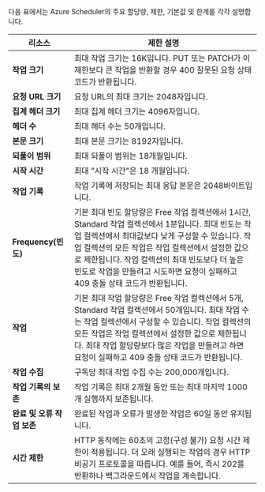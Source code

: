 다음 표에서는 Azure Scheduler의 주요 할당량, 제한, 기본값 및 한계를 각각 설명합니다.

| 리소스 | 제한 설명 |
| --- | --- |
| **작업 크기** |최대 작업 크기는 16K입니다. PUT 또는 PATCH가 이 제한보다 큰 작업을 반환할 경우 400 잘못된 요청 상태 코드가 반환됩니다. |
| **요청 URL 크기** |요청 URL의 최대 크기는 2048자입니다. |
| **집계 헤더 크기** |최대 집계 헤더 크기는 4096자입니다. |
| **헤더 수** |최대 헤더 수는 50개입니다. |
| **본문 크기** |최대 본문 크기는 8192자입니다. |
| **되풀이 범위** |최대 되풀이 범위는 18개월입니다. |
| **시작 시간** |최대 "시작 시간"은 18 개월입니다. |
| **작업 기록** |작업 기록에 저장되는 최대 응답 본문은 2048바이트입니다. |
| **Frequency(빈도)** |기본 최대 빈도 할당량은 Free 작업 컬렉션에서 1시간, Standard 작업 컬렉션에서 1분입니다. 최대 빈도는 작업 컬렉션에서 최대값보다 낮게 구성할 수 있습니다. 작업 컬렉션의 모든 작업은 작업 컬렉션에서 설정한 값으로 제한됩니다. 작업 컬렉션의 최대 빈도보다 더 높은 빈도로 작업을 만들려고 시도하면 요청이 실패하고 409 충돌 상태 코드가 반환됩니다. |
| **작업** |기본 최대 작업 할당량은 Free 작업 컬렉션에서 5개, Standard 작업 컬렉션에서 50개입니다. 최대 작업 수는 작업 컬렉션에서 구성할 수 있습니다. 작업 컬렉션의 모든 작업은 작업 컬렉션에서 설정한 값으로 제한됩니다. 최대 작업 할당량보다 많은 작업을 만들려고 하면 요청이 실패하고 409 충돌 상태 코드가 반환됩니다. |
| **작업 수집** |구독당 최대 작업 수집 수는 200,000개입니다. |
| **작업 기록의 보존** |작업 기록은 최대 2개월 동안 또는 최대 마지막 1000개 실행까지 보존됩니다. |
| **완료 및 오류 작업 보존** |완료된 작업과 오류가 발생한 작업은 60일 동안 유지됩니다. |
| **시간 제한** |HTTP 동작에는 60초의 고정(구성 불가) 요청 시간 제한이 적용됩니다. 더 오래 실행되는 작업의 경우 HTTP 비공기 프로토콜을 따릅니다. 예를 들어, 즉시 202를 반환하나 백그라운드에서 작업을 계속합니다. |

